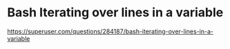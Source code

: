 # Bash Iterating over lines in a variable

https://superuser.com/questions/284187/bash-iterating-over-lines-in-a-variable